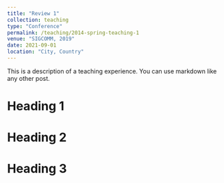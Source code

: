 ```yaml
---
title: "Review 1"
collection: teaching
type: "Conference"
permalink: /teaching/2014-spring-teaching-1
venue: "SIGCOMM, 2019"
date: 2021-09-01
location: "City, Country"
---
```


This is a description of a teaching experience. You can use markdown like any other post.

Heading 1
======

Heading 2
======

Heading 3
======